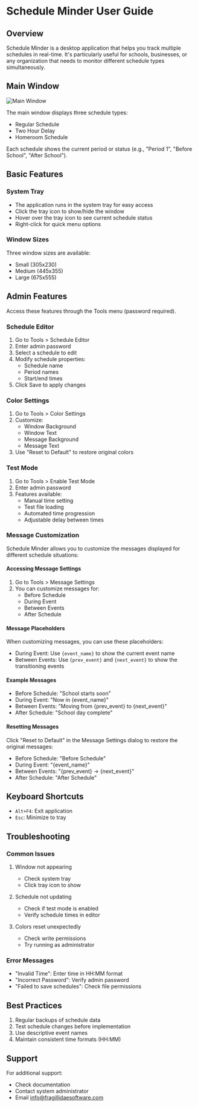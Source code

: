 # Schedule Minder User Guide

## Overview
Schedule Minder is a desktop application that helps you track multiple schedules in real-time. It's particularly useful for schools, businesses, or any organization that needs to monitor different schedule types simultaneously.

## Main Window
![Main Window](images/main_window.png)

The main window displays three schedule types:
- Regular Schedule
- Two Hour Delay
- Homeroom Schedule

Each schedule shows the current period or status (e.g., "Period 1", "Before School", "After School").

## Basic Features

### System Tray
- The application runs in the system tray for easy access
- Click the tray icon to show/hide the window
- Hover over the tray icon to see current schedule status
- Right-click for quick menu options

### Window Sizes
Three window sizes are available:
- Small (305x230)
- Medium (445x355)
- Large (675x555)

## Admin Features
Access these features through the Tools menu (password required).

### Schedule Editor
1. Go to Tools > Schedule Editor
2. Enter admin password
3. Select a schedule to edit
4. Modify schedule properties:
   - Schedule name
   - Period names
   - Start/end times
5. Click Save to apply changes

### Color Settings
1. Go to Tools > Color Settings
2. Customize:
   - Window Background
   - Window Text
   - Message Background
   - Message Text
3. Use "Reset to Default" to restore original colors

### Test Mode
1. Go to Tools > Enable Test Mode
2. Enter admin password
3. Features available:
   - Manual time setting
   - Test file loading
   - Automated time progression
   - Adjustable delay between times

### Message Customization
Schedule Minder allows you to customize the messages displayed for different schedule situations:

#### Accessing Message Settings
1. Go to Tools > Message Settings
2. You can customize messages for:
   - Before Schedule
   - During Event
   - Between Events
   - After Schedule

#### Message Placeholders
When customizing messages, you can use these placeholders:
- During Event: Use `{event_name}` to show the current event name
- Between Events: Use `{prev_event}` and `{next_event}` to show the transitioning events

#### Example Messages
- Before Schedule: "School starts soon"
- During Event: "Now in {event_name}"
- Between Events: "Moving from {prev_event} to {next_event}"
- After Schedule: "School day complete"

#### Resetting Messages
Click "Reset to Default" in the Message Settings dialog to restore the original messages:
- Before Schedule: "Before Schedule"
- During Event: "{event_name}"
- Between Events: "{prev_event} → {next_event}"
- After Schedule: "After Schedule"

## Keyboard Shortcuts
- `Alt+F4`: Exit application
- `Esc`: Minimize to tray

## Troubleshooting

### Common Issues
1. Window not appearing
   - Check system tray
   - Click tray icon to show

2. Schedule not updating
   - Check if test mode is enabled
   - Verify schedule times in editor

3. Colors reset unexpectedly
   - Check write permissions
   - Try running as administrator

### Error Messages
- "Invalid Time": Enter time in HH:MM format
- "Incorrect Password": Verify admin password
- "Failed to save schedules": Check file permissions

## Best Practices
1. Regular backups of schedule data
2. Test schedule changes before implementation
3. Use descriptive event names
4. Maintain consistent time formats (HH:MM)

## Support
For additional support:
- Check documentation
- Contact system administrator
- Email info@fragillidaesoftware.com 